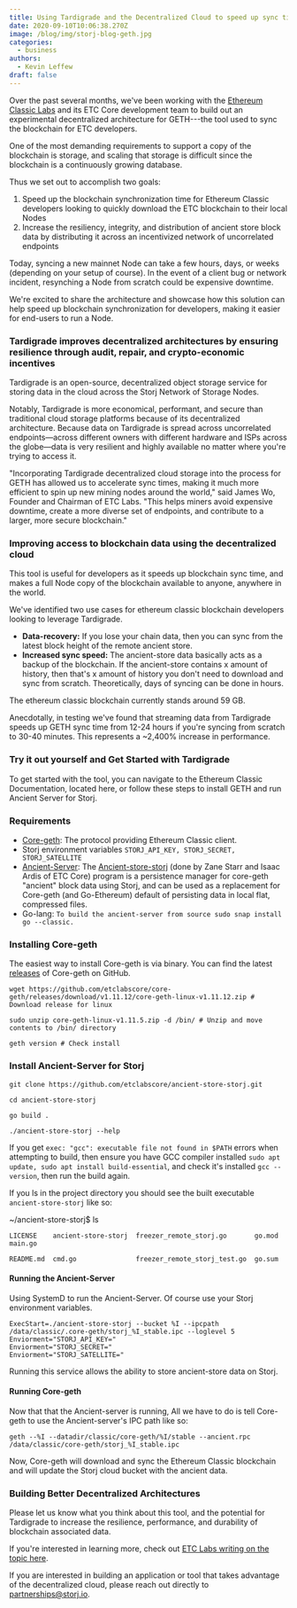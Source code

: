 ```yaml
---
title: Using Tardigrade and the Decentralized Cloud to speed up sync times for GETH
date: 2020-09-10T10:06:38.270Z
image: /blog/img/storj-blog-geth.jpg
categories:
  - business
authors:
  - Kevin Leffew
draft: false
---
```

Over the past several months, we've been working with the [Ethereum Classic Labs](https://etclabs.org/) and its ETC Core development team to build out an experimental decentralized architecture for GETH---the tool used to sync the blockchain for ETC developers.

One of the most demanding requirements to support a copy of the blockchain is storage, and scaling that storage is difficult since the blockchain is a continuously growing database.

Thus we set out to accomplish two goals:

1. Speed up  the blockchain synchronization time for Ethereum Classic developers looking to quickly download the ETC blockchain to their local Nodes
2. Increase the resiliency, integrity, and distribution of ancient store block data by distributing it across an incentivized network of uncorrelated endpoints

Today, syncing a new mainnet Node can take a few hours, days, or weeks (depending on your setup of course). In the event of a client bug or network incident, resynching a Node from scratch could be expensive downtime.

We're excited to share the architecture and showcase how this solution can help speed up blockchain synchronization for developers, making it easier for end-users to run a Node.

### Tardigrade improves decentralized architectures by ensuring resilience through audit, repair, and crypto-economic incentives

Tardigrade is an open-source, decentralized object storage service for storing data in the cloud across the Storj Network of Storage Nodes.

Notably, Tardigrade is more economical, performant, and secure than traditional cloud storage platforms because of its decentralized architecture. Because data on Tardigrade is spread across uncorrelated endpoints—across different owners with different hardware and ISPs across the globe—data is very resilient and highly available no matter where you're trying to access it.

"Incorporating Tardigrade decentralized cloud storage into the process for GETH has allowed us to accelerate sync times, making it much more efficient to spin up new mining nodes around the world," said James Wo, Founder and Chairman of ETC Labs. "This helps miners avoid expensive downtime, create a more diverse set of endpoints, and contribute to a larger, more secure blockchain."

### Improving access to blockchain data using the decentralized cloud

This tool is useful for developers as it speeds up blockchain sync time, and makes a full Node copy of the blockchain available to anyone, anywhere in the world.

We've identified two use cases for ethereum classic blockchain developers looking to leverage Tardigrade.

* **Data-recovery:** If you lose your chain data, then you can sync from the latest block height of the remote ancient store.
* **Increased sync speed:** The ancient-store data basically acts as a backup of the blockchain. If the ancient-store contains x amount of history, then that's x amount of history you don't need to download and sync from scratch. Theoretically, days of syncing can be done in hours.

The ethereum classic blockchain currently stands around 59 GB.

Anecdotally, in testing we've found that streaming data from Tardigrade speeds up GETH sync time from 12-24 hours if you're syncing from scratch to 30-40 minutes. This represents a ~2,400% increase in performance.

### Try it out yourself and Get Started with Tardigrade

To get started with the tool, you can navigate to the Ethereum Classic Documentation, located here, or follow these steps to install GETH and run Ancient Server for Storj.

### Requirements

* [Core-geth](https://core-geth.org/): The protocol providing Ethereum Classic client.
* Storj environment variables `STORJ_API_KEY, STORJ_SECRET, STORJ_SATELLITE`
* [Ancient-Server](https://github.com/etclabscore/ancient-store-storj): The [Ancient-store-storj](https://github.com/etclabscore/ancient-store-storj) (done by Zane Starr and Isaac Ardis of ETC Core) program is a persistence manager for core-geth "ancient" block data using Storj, and can be used as a replacement for Core-geth (and Go-Ethereum) default of persisting data in local flat, compressed files.
* Go-lang: `To build the ancient-server from source sudo snap install go --classic.`

### Installing Core-geth

The easiest way to install Core-geth is via binary. You can find the latest [releases](https://github.com/etclabscore/core-geth/releases) of Core-geth on GitHub.

`wget https://github.com/etclabscore/core-geth/releases/download/v1.11.12/core-geth-linux-v1.11.12.zip # Download release for linux`

`sudo unzip core-geth-linux-v1.11.5.zip -d /bin/ # Unzip and move contents to /bin/ directory`

`geth version # Check install`

### Install Ancient-Server for Storj

`git clone https://github.com/etclabscore/ancient-store-storj.git`

`cd ancient-store-storj`

`go build .`

`./ancient-store-storj --help`

If you get `exec: "gcc": executable file not found in $PATH` errors when attempting to build, then ensure you have GCC compiler installed `sudo apt update, sudo apt install build-essential`, and check it's installed `gcc --version`, then run the build again.

If you ls in the project directory you should see the built executable `ancient-store-storj` like so:

~/ancient-store-storj$ ls

`LICENSE    ancient-store-storj  freezer_remote_storj.go       go.mod  main.go`

`README.md  cmd.go               freezer_remote_storj_test.go  go.sum`

#### Running the Ancient-Server

Using SystemD to run the Ancient-Server. Of course use your Storj environment variables.

`ExecStart=./ancient-store-storj --bucket %I --ipcpath /data/classic/.core-geth/storj_%I_stable.ipc --loglevel 5`\
`Enviorment="STORJ_API_KEY="`\
`Enviorment="STORJ_SECRET="`\
`Enviorment="STORJ_SATELLITE="`

Running this service allows the ability to store ancient-store data on Storj.

#### Running Core-geth

Now that that the Ancient-server is running, All we have to do is tell Core-geth to use the Ancient-server's IPC path like so:

`geth --%I --datadir/classic/core-geth/%I/stable --ancient.rpc /data/classic/core-geth/storj_%I_stable.ipc`

Now, Core-geth will download and sync the Ethereum Classic blockchain and will update the Storj cloud bucket with the ancient data.

### Building Better Decentralized Architectures

Please let us know what you think about this tool, and the potential for Tardigrade to increase the resilience, performance, and durability of blockchain associated data.

If you're interested in learning more, check out [ETC Labs writing on the topic here](https://medium.com/ethereum-classic-labs/ethereum-classic-labs-joins-forces-with-storj-labs-947726b3ecdd).

If you are interested in building an application or tool that takes advantage of the decentralized cloud, please reach out directly to [partnerships@storj.io](mailto:partnerships@storj.io).